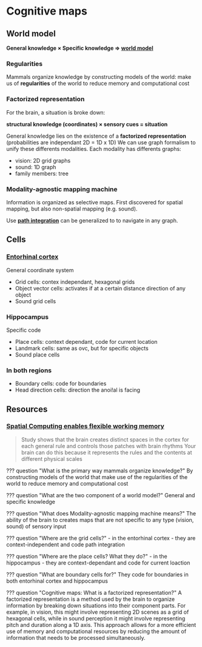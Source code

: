 # Cognitive maps

## World model

**General knowledge $\times$ Specific knowledge $\Rightarrow$ [world model](../artificial_intelligence/world_model.md)**

### Regularities
Mammals organize knowledge by constructing models of the world: make us of **regularities** of the world to reduce memory and computational cost

### Factorized representation
For the brain, a situation is broke down:

**structural knowledge (coordinates) $\times$ sensory cues = situation**

General knowledge lies on the existence of a **factorized representation** (probabilities are independant 2D = 1D x 1D)
We can use graph formalism to unify these differents modalities. Each modality has differents graphs:

- vision: 2D grid graphs
- sound: 1D graph
- family members: tree
### Modality-agnostic mapping machine
Information is organized as selective maps. First discovered for spatial mapping, but also non-spatial mapping (e.g. sound).

Use **[path integration](path_integration.md)** can be generalized to to navigate in any graph.

## Cells
### [Entorhinal cortex](../brain/neuroanatomy.md#entorhinal-cortex)

General coordinate system

 - Grid cells: contex independant, hexagonal grids
 - Object vector cells: activates if at a certain distance direction of any object
 - Sound grid cells

### Hippocampus

Specific code

  - Place cells: context dependant, code for current location
  - Landmark cells: same as ovc, but for specific objects
  - Sound place cells

### In both regions

- Boundary cells: code for boundaries
- Head direction cells: direction the anoi!al is facing

## Resources
### [Spatial Computing enables flexible working memory](https://picower.mit.edu/news/spatial-computing-enables-flexible-working-memory)
> Study shows that the brain creates distinct spaces in the cortex for each general rule and controls those patches with brain rhythms
> Your brain can do this because it represents the rules and the contents at different physical scales

??? question "What is the primary way mammals organize knowledge?"
    By constructing models of the world that make use of the regularities of the world to reduce memory and computational cost

??? question "What are the two component of a world model?"
    General and specific knowledge

??? question "What does Modality-agnostic mapping machine means?"
    The ability of the brain to creates maps that are not specific to any type (vision, sound) of sensory input

??? question "Where are the grid cells?"
    - in the entorhinal cortex
    - they are context-independent and code path integration

??? question "Where are the place cells? What they do?"
    - in the hippocampus
    - they are context-dependant and code for current loaction

??? question "What are boundary cells for?"
    They code for boundaries in both entorhinal cortex and hippocampus

??? question "Cognitive maps: What is a factorized representation?"
    A factorized representation is a method used by the brain to organize information by breaking down situations into their component parts. For example, in vision, this might involve representing 2D scenes as a grid of hexagonal cells, while in sound perception it might involve representing pitch and duration along a 1D axis. This approach allows for a more efficient use of memory and computational resources by reducing the amount of information that needs to be processed simultaneously.
